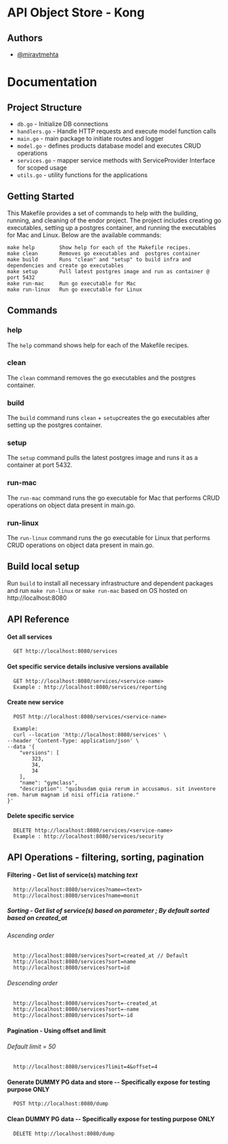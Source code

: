 # API Object Store - Kong

## Authors

- [@miravtmehta](https://www.github.com/miravtmehta)
# Documentation
## Project Structure

* `db.go` - Initialize DB connections
* `handlers.go` - Handle HTTP requests and execute model function calls
* `main.go` - main package to initiate routes and logger
* `model.go` - defines products database model and executes CRUD operations
* `services.go` - mapper service methods with ServiceProvider Interface for scoped usage
* `utils.go` - utility functions for the applications


## Getting Started

This Makefile provides a set of commands to help with the building, running, and cleaning of the endor project. The project includes creating go executables, setting up a postgres container, and running the executables for Mac and Linux. Below are the available commands:

```
make help        Show help for each of the Makefile recipes.
make clean       Removes go executables and  postgres container
make build       Runs "clean" and "setup" to build infra and dependencies and create go executables
make setup       Pull latest postgres image and run as container @ port 5432
make run-mac     Run go executable for Mac
make run-linux   Run go executable for Linux
```

## Commands

### help

The `help` command shows help for each of the Makefile recipes.

### clean

The `clean` command removes the go executables and the postgres container.

### build

The `build` command runs `clean` + `setup`creates the go executables after setting up the postgres container.

### setup

The `setup` command pulls the latest postgres image and runs it as a container at port 5432.

### run-mac

The `run-mac` command runs the go executable for Mac that performs CRUD operations on object data present in main.go.

### run-linux

The `run-linux` command runs the go executable for Linux that performs CRUD operations on object data present in main.go.


## Build local setup

Run `build` to install all necessary infrastructure and dependent packages and run `make run-linux` or `make run-mac` based on OS hosted on http://localhost:8080



## API Reference

#### Get all services

```
  GET http://localhost:8080/services
```


#### Get specific service details inclusive versions available


```
  GET http://localhost:8080/services/<service-name>
  Example : http://localhost:8080/services/reporting
```

#### Create new service


```
  POST http://localhost:8080/services/<service-name>
  
  Example:
  curl --location 'http://localhost:8080/services' \
--header 'Content-Type: application/json' \
--data '{
    "versions": [
        323,
        34,
        34
    ],
    "name": "gymclass",
    "description": "quibusdam quia rerum in accusamus. sit inventore rem. harum magnam id nisi officia ratione."
}'
```

#### Delete specific service


```
  DELETE http://localhost:8080/services/<service-name>
  Example : http://localhost:8080/services/security
```


## API Operations - filtering, sorting, pagination

#### Filtering - Get list of service(s) matching **_text_**
```
  http://localhost:8080/services?name=<text>
  http://localhost:8080/services?name=monit
```

##### Sorting - Get list of service(s) based on parameter ; By default sorted based on created_at

###### Ascending order
```
  http://localhost:8080/services?sort=created_at // Default
  http://localhost:8080/services?sort=name
  http://localhost:8080/services?sort=id
```

###### Descending order
```
  http://localhost:8080/services?sort=-created_at
  http://localhost:8080/services?sort=-name
  http://localhost:8080/services?sort=-id
```

#### Pagination - Using offset and limit

###### Default limit = 50
```
  http://localhost:8080/services?limit=4&offset=4
```

#### Generate DUMMY PG data and store -- Specifically expose for testing purpose ONLY

```
  POST http://localhost:8080/dump
``` 

#### Clean DUMMY PG data -- Specifically expose for testing purpose ONLY

```
  DELETE http://localhost:8080/dump
``` 